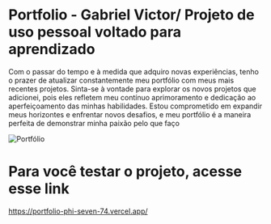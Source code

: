 # Portfolio - Gabriel Victor/ Projeto de uso pessoal voltado para aprendizado

Com o passar do tempo e à medida que adquiro novas experiências, tenho o prazer de atualizar constantemente meu portfólio com meus mais recentes projetos. 
Sinta-se à vontade para explorar os novos projetos que adicionei, pois eles refletem meu contínuo aprimoramento e dedicação ao aperfeiçoamento das minhas habilidades. Estou comprometido em expandir meus horizontes e enfrentar novos desafios, e meu portfólio é a maneira perfeita de demonstrar minha paixão pelo que faço


![Portfólio](https://github.com/GabrielVictorP/Portfolio/assets/133161909/b06b58a7-9e0c-400c-a8ef-5bb84e6c714a)

# Para você testar o projeto, acesse esse link
https://portfolio-phi-seven-74.vercel.app/
